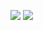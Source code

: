 ![](https://github-readme-stats.vercel.app/api?username=vuchaev2015&theme=dark&show_icons=false&line_height=27&locale=en&include_all_commits=true&count_private=true&text_color=FFFFFF)
![](https://github-readme-stats.vercel.app/api/top-langs/?username=vuchaev2015&theme=dark&langs_count=3&hide=css,scss)
